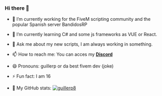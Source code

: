 ### Hi there 👋

- 🔭 I’m currently working for the FiveM scripting community and the popular Spanish server BandidosRP
- 🌱 I’m currently learning C# and some js frameworks as VUE or React.
- 💬 Ask me about my new scripts, I am always working in something.
- 📫 How to reach me: You can acces my [**Discord**](https://discord.gg/eBpmkW6e5j)
- 😄 Pronouns: guillerp or da best fivem dev (joke)
- ⚡ Fun fact: I am 16 

- 🤔 My GitHub stats: 
[![guillerp8](https://github-readme-stats.vercel.app/api?username=guillerp8)](https://github.com/anuraghazra/github-readme-stats)
